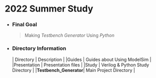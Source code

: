 # 2022 Summer Study  
+ ### Final Goal
    >Making *Testbench Generator* Using *Python*

+ ### Directory Information

    | Directory | Description |
    |Guides                 | Guides about Using ModelSim       |
    |Presentation           | Presentation files                |
    |Study                  | Verilog & Python Study Directory  |
    |**Testbench_Generator**| Main Project Directory            |
